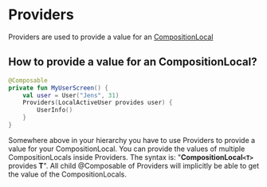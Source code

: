 # Providers
Providers are used to provide a value for an [CompositionLocal](/general/compositionlocal)

## How to provide a value for an CompositionLocal?

```kotlin
@Composable
private fun MyUserScreen() {
    val user = User("Jens", 31)
    Providers(LocalActiveUser provides user) {
        UserInfo()
    }
}
```
Somewhere above in your hierarchy you have to use Providers to provide a value for your CompositionLocal. You can provide the values of multiple CompositionLocals inside Providers.
The syntax is: "**CompositionLocal`<T>`** provides **T**".
All child @Composable of Providers will implicitly be able to get the value of the CompositionLocals.
